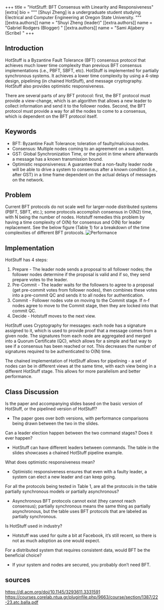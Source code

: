 +++
title = "HotStuff: BFT Consensus with Linearity and Responsiveness"
[extra]
bio = """
  [Shuyi Zheng] is a undergraduate student studying Electrical and Computer Engineering at Oregon State University.
"""
[[extra.authors]]
name = "Shuyi Zheng (leader)"
[[extra.authors]]
name = "Gabriel Rodgers (Blogger) "
[[extra.authors]]
name = "Sami Aljabery (Scribe) "
+++

## Introduction 
HotStuff is a Byzantine Fault Tolerance (BFT) consensus protocol that achieves much lower time complexity than previous BFT consensus implementations (i.e., PBFT, SBFT, etc). HotStuff is implemented for partially synchronous systems. It achieves a lower time complexity by using a 4-step design, pipelining (in chained HotStuff), and message cryptography. HotStuff also provides optimistic responsiveness. 
	
 There are several parts of any BFT protocol: first, the BFT protocol must provide a view-change, which is an algorithm that allows a new leader to collect information and send it to the follower nodes. Second, the BFT protocol must provide a way for all the nodes to come to a consensus, which is dependent on the BFT protocol itself. 

## Keywords
- BFT: Byzantine Fault Tolerance; toleration of faulty/malicious nodes.
- Consensus: Multiple nodes coming to an agreement on a subject. 
- GST: Global Synchronization Time, or the point in time where afterwards a message has a known transmission bound. 
- Optimistic responsiveness: A guarantee that a non-faulty leader node will be able to drive a system to consensus after a known condition (i.e., after GST) in a time frame dependent on the actual delays of messages on the network. 

## Problem
Current BFT protocols do not scale well for larger-node distributed systems (PBFT, SBFT, etc.); some protocols accomplish consensus in O(N2) time, with N being the number of nodes. Hotstuff remedies this problem by having a time complexity of O(N) for consensus and O(N) for leader replacement. See the below figure (Table 1) for a breakdown of the time complexities of different BFT protocols. 
![Performance](https://github.com/user-attachments/assets/0cdeb461-3d70-4472-a770-bd37f9287e47)


## Implementation
HotStuff has 4 steps: 
1. Prepare - The leader node sends a proposal to all follower nodes; the follower nodes determine if the proposal is valid and if so, they send prepare votes to the leader.
2. Pre-Commit - The leader waits for the followers to agree to a proposal (get pre-commit votes from follower nodes), then combines these votes into a pre-commit QC and sends it to all nodes for authentication. 
3. Commit - Follower nodes vote on moving to the Commit stage. If n-f nodes agree to move to the Commit stage, then they are locked into that commit QC. 
4. Decide - Hotstuff moves to the next view.

HotStuff uses Cryptography for messages: each node has a signature assigned to it, which is used to provide proof that a message comes from a given node. The signatures from each node are aggregated and merged into a Quorum Certificate (QC), which allows for a simple and fast way to see if a consensus has been reached or not. This decreases the number of signatures required to be authenticated to O(N) time. 

The chained implementation of HotStuff allows for pipelining - a set of nodes can be in different views at the same time, with each view being in a different HotStuff stage. This allows for more parallelism and better performance. 

## Class Discussion
Is the paper and accompanying slides based on the basic version of HotStuff, or the pipelined version of HotStuff?
- The paper goes over both versions, with performance comparisons being drawn between the two in the slides.  

Can a leader election happen between the two command stages? Does it ever happen? 
- HotStuff can have different leaders between commands. The table in the slides showcases a chained HotStuff pipeline example.

What does optimistic responsiveness mean? 
- Optimistic responsiveness ensures that even with a faulty leader, a system can elect a new leader and can keep going. 

For all the protocols being tested in Table 1, are all the protocols in the table partially synchronous models or partially asynchronous?
- Asynchronous BFT protocols cannot exist (they cannot reach consensus); partially synchronous means the same thing as partially asynchronous, but the table uses BFT protocols that are labeled as partially synchronous.

Is HotStuff used in industry?
- Hotstuff was used for quite a bit at Facebook, it’s still recent, so there is not as much adoption as one would expect.  

For a distributed system that requires consistent data, would BFT be the beneficial choice?
- If your system and nodes are secured, you probably don’t need BFT.

## sources
https://dl.acm.org/doi/10.1145/3293611.3331591
https://courses.corelab.ntua.gr/pluginfile.php/9663/course/section/1387/22-23.atc.balla.pdf 
